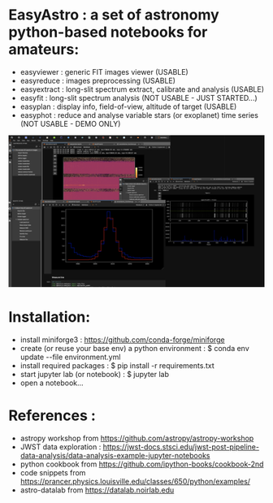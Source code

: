 # EasyAstro : a set of astronomy python-based notebooks for amateurs:
- easyviewer : generic FIT images viewer (USABLE)
- easyreduce : images preprocessing (USABLE)
- easyextract : long-slit spectrum extract, calibrate and analysis (USABLE)
- easyfit : long-slit spectrum analysis (NOT USABLE - JUST STARTED...) 
- easyplan : display info, field-of-view, altitude of target (USABLE)
- easyphot : reduce and analyse variable stars (or exoplanet) time series (NOT USABLE - DEMO ONLY)

![Alt text](screenshot_01.png)

# Installation:
- install miniforge3 : https://github.com/conda-forge/miniforge 
- create (or reuse your base env) a python environment : $ conda env update --file environment.yml
- install required packages :  $ pip install -r requirements.txt
- start jupyter lab (or notebook) : $ jupyter lab
- open a notebook...
  
# References : 
- astropy workshop from https://github.com/astropy/astropy-workshop
- JWST data exploration : https://jwst-docs.stsci.edu/jwst-post-pipeline-data-analysis/data-analysis-example-jupyter-notebooks
- python cookbook from https://github.com/ipython-books/cookbook-2nd
- code snippets from https://prancer.physics.louisville.edu/classes/650/python/examples/
- astro-datalab from https://datalab.noirlab.edu
